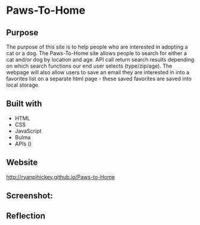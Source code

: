 # Paws-To-Home

## Purpose

The purpose of this site is to help people who are interested in adopting a cat or a dog. The Paws-To-Home site allows people to search for either a cat and/or dog by location and age. API call return search results depending on which search functions our end user selects (type/zip/age). The webpage will also allow users to save an email they are interested in into a favorites list on a separate html page - these saved favorites are saved into local storage.

## Built with

- HTML
- CSS
- JavaScript
- Bulma
- APIs ()

## Website

http://ryanpjhickey.github.io/Paws-to-Home

## Screenshot:

## Reflection
